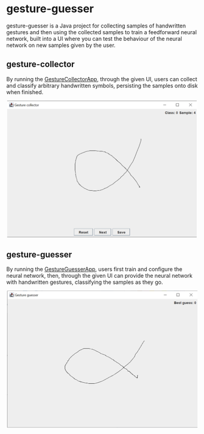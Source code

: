 # gesture-guesser

gesture-guesser is a Java project for collecting samples of handwritten gestures and then using the collected samples to
train a feedforward neural network, built into a UI where you can test the behaviour of the neural network on new
samples given by the user.

## gesture-collector

By running the [GestureCollectorApp](src/main/java/neural/gui/collecting/GestureCollectorApp.java), through the given
UI, users can collect and classify arbitrary handwritten symbols, persisting the samples onto disk when finished.

<p align="center">
<img src="docs/collector.png" alt="notepad--" width="500"/>
</p>

## gesture-guesser

By running the [GestureGuesserApp](src/main/java/neural/gui/guessing/GestureGuesserApp.java), users first train and
configure the neural network, then, through the given UI can provide the neural network with handwritten gestures,
classifying the samples as they go.

<p align="center">
<img src="docs/guesser.png" alt="notepad--" width="500"/>
</p>